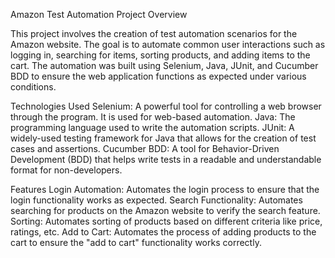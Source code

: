 Amazon Test Automation Project Overview



This project involves the creation of test automation scenarios for the Amazon website. The goal is to automate common user interactions such as logging in, searching for items, sorting products, and adding items to the cart. The automation was built using Selenium, Java, JUnit, and Cucumber BDD to ensure the web application functions as expected under various conditions.


Technologies Used
Selenium: A powerful tool for controlling a web browser through the program. It is used for web-based automation.
Java: The programming language used to write the automation scripts.
JUnit: A widely-used testing framework for Java that allows for the creation of test cases and assertions.
Cucumber BDD: A tool for Behavior-Driven Development (BDD) that helps write tests in a readable and understandable format for non-developers.



Features
Login Automation: Automates the login process to ensure that the login functionality works as expected.
Search Functionality: Automates searching for products on the Amazon website to verify the search feature.
Sorting: Automates sorting of products based on different criteria like price, ratings, etc.
Add to Cart: Automates the process of adding products to the cart to ensure the "add to cart" functionality works correctly.
